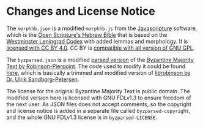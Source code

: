 # Changes and License Notice
The `morphhb.json` is a modified `morphhb.js` from the
[Javascripture](https://github.com/javascripture/javascripture) software, which
is the [Open Scripture's Hebrew Bible](https://github.com/openscriptures/morphhb)
that is based on the [Westminster Leningrad
Codex](http://www.tanach.us/Tanach.xml) with added lemmas and morphology. It is
[licensed with CC BY
4.0](https://github.com/openscriptures/morphhb/blob/master/LICENSE.md). CC BY
is [compatible with all version of GNU
GPL](https://www.gnu.org/licenses/license-list.en.html#ccby).

The `byzparsed.json` is a modified [parsed
version](https://github.com/byztxt/byzantine-majority-text/tree/master/parsed)
of the [Byzantine Majority Text by
Robinson-Pierpoint](https://github.com/byztxt/byzantine-majority-text). The
code used to modify it could be found
[here](https://github.com/aranggitoar/byztxt-parsed-to-morphhb), which is
basically a trimmed and modified version of [librobinson by Dr. Ulrik
Sandborg-Petersen](https://github.com/byztxt/librobinson).

The license for the original Byzantine Majority Text is public domain. The
modified version here is licensed with GNU FDLv1.3 to ensure freedom of the
next user. As JSON files does not accept comments, so the copyright and license
notice is added in a separate file called `byzparsed-copyright`, and the whole
GNU FDLv1.3 license is in `byzparsed-LICENSE`.
